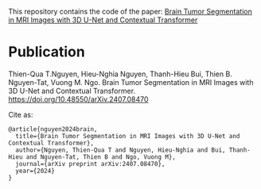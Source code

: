 This repository contains the code of the paper: [Brain Tumor Segmentation in MRI Images with 3D U-Net and Contextual Transformer](https://arxiv.org/abs/2407.08470)






# Publication 
Thien-Qua T.Nguyen, Hieu-Nghia Nguyen, Thanh-Hieu Bui, Thien B. Nguyen-Tat, Vuong M. Ngo. Brain Tumor Segmentation in MRI Images with 3D U-Net and Contextual Transformer. 
https://doi.org/10.48550/arXiv.2407.08470

Cite as: 
```
@article{nguyen2024brain,
  title={Brain Tumor Segmentation in MRI Images with 3D U-Net and Contextual Transformer},
  author={Nguyen, Thien-Qua T and Nguyen, Hieu-Nghia and Bui, Thanh-Hieu and Nguyen-Tat, Thien B and Ngo, Vuong M},
  journal={arXiv preprint arXiv:2407.08470},
  year={2024}
}
```

